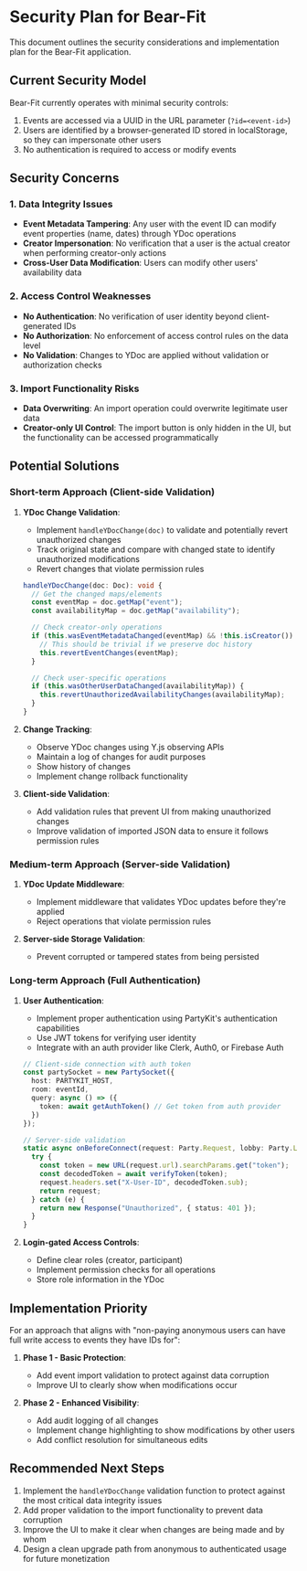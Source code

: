 # Security Plan for Bear-Fit

This document outlines the security considerations and implementation plan for
the Bear-Fit application.

## Current Security Model

Bear-Fit currently operates with minimal security controls:

1. Events are accessed via a UUID in the URL parameter (`?id=<event-id>`)
2. Users are identified by a browser-generated ID stored in localStorage, so
   they can impersonate other users
3. No authentication is required to access or modify events

## Security Concerns

### 1. Data Integrity Issues

- **Event Metadata Tampering**: Any user with the event ID can modify event
  properties (name, dates) through YDoc operations
- **Creator Impersonation**: No verification that a user is the actual creator
  when performing creator-only actions
- **Cross-User Data Modification**: Users can modify other users' availability
  data

### 2. Access Control Weaknesses

- **No Authentication**: No verification of user identity beyond
  client-generated IDs
- **No Authorization**: No enforcement of access control rules on the data level
- **No Validation**: Changes to YDoc are applied without validation or
  authorization checks

### 3. Import Functionality Risks

- **Data Overwriting**: An import operation could overwrite legitimate user data
- **Creator-only UI Control**: The import button is only hidden in the UI, but
  the functionality can be accessed programmatically

## Potential Solutions

### Short-term Approach (Client-side Validation)

1. **YDoc Change Validation**:

   - Implement `handleYDocChange(doc)` to validate and potentially revert
     unauthorized changes
   - Track original state and compare with changed state to identify
     unauthorized modifications
   - Revert changes that violate permission rules

   ```typescript
   handleYDocChange(doc: Doc): void {
     // Get the changed maps/elements
     const eventMap = doc.getMap("event");
     const availabilityMap = doc.getMap("availability");

     // Check creator-only operations
     if (this.wasEventMetadataChanged(eventMap) && !this.isCreator()) {
       // This should be trivial if we preserve doc history
       this.revertEventChanges(eventMap);
     }

     // Check user-specific operations
     if (this.wasOtherUserDataChanged(availabilityMap)) {
       this.revertUnauthorizedAvailabilityChanges(availabilityMap);
     }
   }
   ```

2. **Change Tracking**:

   - Observe YDoc changes using Y.js observing APIs
   - Maintain a log of changes for audit purposes
   - Show history of changes
   - Implement change rollback functionality

3. **Client-side Validation**:
   - Add validation rules that prevent UI from making unauthorized changes
   - Improve validation of imported JSON data to ensure it follows permission
     rules

### Medium-term Approach (Server-side Validation)

1. **YDoc Update Middleware**:

   - Implement middleware that validates YDoc updates before they're applied
   - Reject operations that violate permission rules

2. **Server-side Storage Validation**:
   - Prevent corrupted or tampered states from being persisted

### Long-term Approach (Full Authentication)

1. **User Authentication**:

   - Implement proper authentication using PartyKit's authentication
     capabilities
   - Use JWT tokens for verifying user identity
   - Integrate with an auth provider like Clerk, Auth0, or Firebase Auth

   ```typescript
   // Client-side connection with auth token
   const partySocket = new PartySocket({
     host: PARTYKIT_HOST,
     room: eventId,
     query: async () => ({
       token: await getAuthToken() // Get token from auth provider
     })
   });

   // Server-side validation
   static async onBeforeConnect(request: Party.Request, lobby: Party.Lobby) {
     try {
       const token = new URL(request.url).searchParams.get("token");
       const decodedToken = await verifyToken(token);
       request.headers.set("X-User-ID", decodedToken.sub);
       return request;
     } catch (e) {
       return new Response("Unauthorized", { status: 401 });
     }
   }
   ```

2. **Login-gated Access Controls**:

   - Define clear roles (creator, participant)
   - Implement permission checks for all operations
   - Store role information in the YDoc

## Implementation Priority

For an approach that aligns with "non-paying anonymous users can have full write
access to events they have IDs for":

1. **Phase 1 - Basic Protection**:

   - Add event import validation to protect against data corruption
   - Improve UI to clearly show when modifications occur

2. **Phase 2 - Enhanced Visibility**:

   - Add audit logging of all changes
   - Implement change highlighting to show modifications by other users
   - Add conflict resolution for simultaneous edits

## Recommended Next Steps

1. Implement the `handleYDocChange` validation function to protect against the
   most critical data integrity issues
1. Add proper validation to the import functionality to prevent data corruption
1. Improve the UI to make it clear when changes are being made and by whom
1. Design a clean upgrade path from anonymous to authenticated usage for future
   monetization
